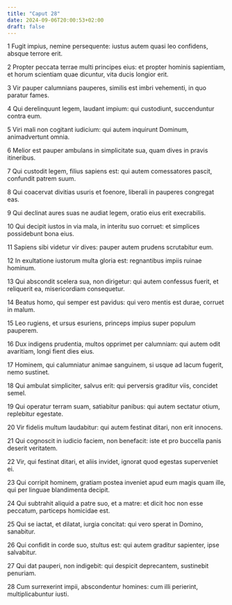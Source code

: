 ```yaml
---
title: "Caput 28"
date: 2024-09-06T20:00:53+02:00
draft: false
---
```



1 Fugit impius, nemine persequente: iustus autem quasi leo confidens, absque terrore erit.

2 Propter peccata terrae multi principes eius: et propter hominis sapientiam, et horum scientiam quae dicuntur, vita ducis longior erit.

3 Vir pauper calumnians pauperes, similis est imbri vehementi, in quo paratur fames.

4 Qui derelinquunt legem, laudant impium: qui custodiunt, succenduntur contra eum.

5 Viri mali non cogitant iudicium: qui autem inquirunt Dominum, animadvertunt omnia.

6 Melior est pauper ambulans in simplicitate sua, quam dives in pravis itineribus.

7 Qui custodit legem, filius sapiens est: qui autem comessatores pascit, confundit patrem suum.

8 Qui coacervat divitias usuris et foenore, liberali in pauperes congregat eas.

9 Qui declinat aures suas ne audiat legem, oratio eius erit execrabilis.

10 Qui decipit iustos in via mala, in interitu suo corruet: et simplices possidebunt bona eius.

11 Sapiens sibi videtur vir dives: pauper autem prudens scrutabitur eum.

12 In exultatione iustorum multa gloria est: regnantibus impiis ruinae hominum.

13 Qui abscondit scelera sua, non dirigetur: qui autem confessus fuerit, et reliquerit ea, misericordiam consequetur.

14 Beatus homo, qui semper est pavidus: qui vero mentis est durae, corruet in malum.

15 Leo rugiens, et ursus esuriens, princeps impius super populum pauperem.

16 Dux indigens prudentia, multos opprimet per calumniam: qui autem odit avaritiam, longi fient dies eius.

17 Hominem, qui calumniatur animae sanguinem, si usque ad lacum fugerit, nemo sustinet.

18 Qui ambulat simpliciter, salvus erit: qui perversis graditur viis, concidet semel.

19 Qui operatur terram suam, satiabitur panibus: qui autem sectatur otium, replebitur egestate.

20 Vir fidelis multum laudabitur: qui autem festinat ditari, non erit innocens.

21 Qui cognoscit in iudicio faciem, non benefacit: iste et pro buccella panis deserit veritatem.

22 Vir, qui festinat ditari, et aliis invidet, ignorat quod egestas superveniet ei.

23 Qui corripit hominem, gratiam postea inveniet apud eum magis quam ille, qui per linguae blandimenta decipit.

24 Qui subtrahit aliquid a patre suo, et a matre: et dicit hoc non esse peccatum, particeps homicidae est.

25 Qui se iactat, et dilatat, iurgia concitat: qui vero sperat in Domino, sanabitur.

26 Qui confidit in corde suo, stultus est: qui autem graditur sapienter, ipse salvabitur.

27 Qui dat pauperi, non indigebit: qui despicit deprecantem, sustinebit penuriam.

28 Cum surrexerint impii, abscondentur homines: cum illi perierint, multiplicabuntur iusti.

